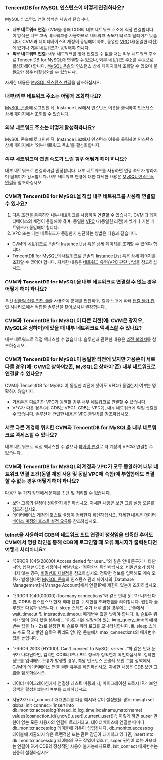 ### TencentDB for MySQL 인스턴스에 어떻게 연결하나요?
MySQL 인스턴스 연결 방식은 다음과 같습니다.
- **내부 네트워크 연결**: CVM을 통해 CDB의 내부 네트워크 주소에 직접 연결합니다. 이 방식은 내부 고속 네트워크를 사용하므로 네트워크 속도가 빠르고 딜레이가 낮습니다.
CVM 과 데이터베이스의 계정이 동일해야 하며, 동일한 [VPC](https://intl.cloud.tencent.com/document/product/215/535) 내(동일한 리전)에 있거나 기본 네트워크가 동일해야 합니다. 
- **외부 네트워크 연결**: 내부 네트워크를 통해 연결할 수 없을 때는 외부 네트워크 주소로 TencentDB for MySQL에 연결할 수 있으나, 외부 네트워크 주소를 수동으로 활성화해야 합니다. [MySQL 콘솔](https://console.cloud.tencent.com/cdb)의 인스턴스 상세 페이지에서 조회할 수 있으며 불필요한 경우 비활성화할 수 있습니다.

자세한 내용은 [MySQL 인스턴스 연결](https://intl.cloud.tencent.com/document/product/236/3130)을 참조하십시오.

### 내부/외부 네트워크 주소는 어떻게 조회하나요?
[MySQL 콘솔](https://console.cloud.tencent.com/cdb)에 로그인한 뒤, Instance List에서 인스턴스 이름을 클릭하여 인스턴스 상세 페이지에서 조회할 수 있습니다.

### 외부 네트워크 주소는 어떻게 활성화하나요?
[MySQL 콘솔](https://console.cloud.tencent.com/cdb)에 로그인한 뒤, Instance List에서 인스턴스 이름을 클릭하여 인스턴스 상세 페이지에서 '외부 네트워크 주소'를 활성화합니다.

### 외부 네트워크의 연결 속도가 느릴 경우 어떻게 해야 하나요?
내부 네트워크로 연결하시길 권장합니다. 내부 네트워크를 사용하면 연결 속도가 빨라지며 딜레이가 감소합니다. 내부 네트워크 연결에 대한 자세한 내용은 [MySQL 인스턴스 연결](https://intl.cloud.tencent.com/document/product/236/3130)을 참조하십시오.

### CVM과 TencentDB for MySQL을 직접 내부 네트워크를 사용해 연결할 수 있나요?
1. 다음 조건을 충족하면 내부 네트워크를 사용하여 연결할 수 있습니다.
CVM 과 데이터베이스의 계정이 동일해야 하며, 동일한 [VPC](https://intl.cloud.tencent.com/document/product/215/535) 내(동일한 리전)에 있거나 기본 네트워크가 동일해야 합니다. 
2. VPC 또는 기본 네트워크가 동일한지 판단하는 방법은 다음과 같습니다.
 - CVM의 네트워크로 [콘솔](https://console.cloud.tencent.com/cvm/instance)의 Instance List 혹은 상세 페이지를 조회할 수 있어야 합니다.
 - TencentDB for MySQL의 네트워크로 [콘솔](https://console.cloud.tencent.com/cdb)의 Instance List 혹은 상세 페이지를 조회할 수 있어야 합니다.
자세한 내용은 [네트워크 유형/VPC 판단 방법](https://intl.cloud.tencent.com/document/product/236/37864#wllxvpdff)을 참조하십시오.


### CVM과 TencentDB for MySQL을 내부 네트워크로 연결할 수 없는 경우 어떻게 해야 하나요?
우선 [원클릭 연결 진단 툴](https://intl.cloud.tencent.com/document/product/236/31927)을 사용하여 문제를 진단하고, 결과 보고에 따라 [연결 불가 관련 시나리오](https://intl.cloud.tencent.com/document/product/236/37864)에서 적합한 솔루션을 찾아보시길 권장합니다.

### CVM과 TencentDB for MySQL이 다른 리전(예: CVM은 광저우, MySQL은 상하이)에 있을 때 내부 네트워크로 액세스할 수 있나요?
내부 네트워크로 직접 액세스할 수 없습니다. 솔루션과 관련한 내용은 [리전 불일치](https://intl.cloud.tencent.com/document/product/236/37864#dybt)를 참조하십시오.

### CVM과 TencentDB for MySQL이 동일한 리전에 있지만 가용존이 서로 다를 경우(예: CVM은 상하이2존, MySQL은 상하이1존) 내부 네트워크로 연결할 수 있나요?
CVM과 TencentDB for MySQL이 동일한 리전에 있어도 VPC가 동일한지 여부는 명확하지 않습니다.
- 가용존은 다르지만 VPC가 동일할 경우 내부 네트워크로 연결할 수 있습니다.
- VPC가 다른 경우(예: CDB는 VPC1, CDB는 VPC2), 내부 네트워크에 직접 연결할 수 없습니다. 솔루션과 관련한 내용은 [VPC 불일치](https://intl.cloud.tencent.com/document/product/236/37864#sywlbt)를 참조하십시오.

### 서로 다른 계정에 위치한 CVM과 TencentDB for MySQL을 내부 네트워크로 액세스할 수 있나요?
내부 네트워크로 직접 액세스할 수 없으나 [피어링 연결](https://intl.cloud.tencent.com/document/product/553/18827)로 타 계정의 VPC와 연결할 수 있습니다.

### CVM과 TencentDB for MySQL의 계정과 VPC가 모두 동일하여 내부 네트워크 연결 조건(동일 계정 사용 및 동일 VPC에 속함)에 부합함에도 연결할 수 없는 경우 어떻게 해야 하나요?
다음의 두 가지 방면에서 문제를 진단 및 처리할 수 있습니다.
- 보안 그룹의 설정이 정확한지 확인하십시오. 자세한 내용은 [보안 그룹 설정 오류](https://intl.cloud.tencent.com/document/product/236/37864#aqzpzyw)를 참조하십시오.
- 데이터베이스 계정의 호스트 설정이 정확한지 확인하십시오. 자세한 내용은 [데이터베이스 계정의 호스트 설정 오류](https://intl.cloud.tencent.com/document/product/236/37864#sjkzhzjpzyw)를 참조하십시오.

<span id = "sytyzysjk"></span>
### telnet을 사용하여 CDB의 네트워크 포트 연결이 정상임을 인증한 후에도 CVM에서 명령 라인을 통해 CDB에 로그인할 때 오류 메시지가 출력된다면 어떻게 처리하나요?
- “ERROR 1045(28000):Access denied for user...”와 같은 안내 문구가 나타난다면, 입력한 CDB 계정이나 비밀번호가 정확한지 확인하십시오. 비밀번호가 생각나지 않는 경우, [비밀번호 재설정](https://intl.cloud.tencent.com/document/product/236/31901)을 참조하십시오. 정확한 정보를 입력해도 계속 오류가 발생한다면 [MySQL 콘솔](https://console.cloud.tencent.com/cdb)의 인스턴스 관리 페이지의 [Database Management]>[Manage Account]에서 연결 IP에 제한이 있는지 조회하십시오.

- “ERROR 1040(00000):Too many connections”와 같은 안내 문구가 나타난다면, CDB의 인스턴스가 현재 최대 연결 수 제한을 초과했음을 의미합니다. 원인과 솔루션은 다음과 같습니다.
i. sleep 스레드 수가 너무 많을 경우에는 콘솔에서 wait_timeout 및 interactive_timeout 매개변수 값을 낮춰야 합니다.
ii. 슬로우 쿼리가 많이 쌓여 있을 경우에는 10s로 기본 설정되어 있는 long_query_time의 매개변수 값을 1s - 2s로 설정한 뒤 슬로우 쿼리 로그를 모니터링합니다.
iii. sleep 스레드 수도 적고 쌓인 슬로우 쿼리도 없다면 콘솔에서 max_connections의 매개변수 값을 높입니다.
- “ERROR 2003 (HY000): Can't connect to MySQL server...”와 같은 안내 문구가 나타난다면, 입력한 CDB의 IP나 포트 정보가 정확한지 확인하십시오. 정확한 정보를 입력해도 오류가 발생할 경우, 해당 인스턴스 콘솔의 보안 그룹 정책에서 CVM의 데이터베이스 연결 권한 유무를 확인하십시오. 자세한 내용은 [CDB 보안 그룹](https://intl.cloud.tencent.com/document/product/236/14470)을 참조하십시오.
- 데이터 마이그레이션에서 연결성 테스트 미통과 시, 마이그레이션 프록시 IP가 보안 정책을 활성화했는지 여부를 조회하십시오.
- 사용자가 init_connect 매개변수를 다음 예시와 같이 설정했을 경우: mysql>set global init_connect='insert into db_monitor.accesslog(thread_id,log_time,localname,matchname) values(connection_id(),now(),user(),current_user())';
이렇게 하면 super 권한이 없는 모든 사용자의 연결이 트리거되고, 데이터베이스에 연결할 때마다 db_monitor.accesslog 테이블에 기록이 삽입됩니다. db_monitor.accesslog 테이블에 제출되지 않은 트랜잭션 또는 관련 잠금이 대기하고 있다면, insert into db_monitor.accesslog 테이블의 모든 작업이 멈추고, super 권한이 없는 사용자는 연결이 끊겨 CDB의 정상적인 사용이 불가능해지므로, init_connect 매개변수는 신중히 설정하십시오.




